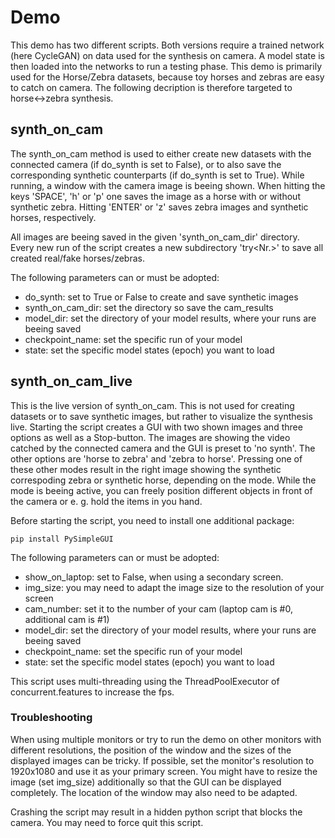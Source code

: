 # Demo
This demo has two different scripts. Both versions require a trained network (here CycleGAN) on data used for the synthesis on camera. A model state is then loaded into the networks to run a testing phase. This demo is primarily used for the Horse/Zebra datasets, because toy horses and zebras are easy to catch on camera. The following decription is therefore targeted to horse<->zebra synthesis.

## synth_on_cam
The synth_on_cam method is used to either create new datasets with the connected camera (if do_synth is set to False), or to also save the corresponding synthetic counterparts (if do_synth is set to True). While running, a window with the camera image is beeing shown. When hitting the keys 'SPACE', 'h' or 'p' one saves the image as a horse with or without synthetic zebra. Hitting 'ENTER' or 'z' saves zebra images and synthetic horses, respectively.

All images are beeing saved in the given 'synth_on_cam_dir' directory. Every new run of the script creates a new subdirectory 'try<Nr.>' to save all created real/fake horses/zebras.

The following parameters can or must be adopted:
  - do_synth: set to True or False to create and save synthetic images
  - synth_on_cam_dir: set the directory so save the cam_results
  - model_dir: set the directory of your model results, where your runs are beeing saved
  - checkpoint_name: set the specific run of your model
  - state: set the specific model states (epoch) you want to load

## synth_on_cam_live
This is the live version of synth_on_cam. This is not used for creating datasets or to save synthetic images, but rather to visualize the synthesis live. Starting the script creates a GUI with two shown images and three options as well as a Stop-button. The images are showing the video catched by the connected camera and the GUI is preset to 'no synth'. The other options are 'horse to zebra' and 'zebra to horse'. Pressing one of these other modes result in the right image showing the synthetic correspoding zebra or synthetic horse, depending on the mode. While the mode is beeing active, you can freely position different objects in front of the camera or e. g. hold the items in you hand.

Before starting the script, you need to install one additional package:
    
    pip install PySimpleGUI

The following parameters can or must be adopted:
  - show_on_laptop: set to False, when using a secondary screen.
  - img_size: you may need to adapt the image size to the resolution of your screen
  - cam_number: set it to the number of your cam (laptop cam is #0, additional cam is #1)
  - model_dir: set the directory of your model results, where your runs are beeing saved
  - checkpoint_name: set the specific run of your model
  - state: set the specific model states (epoch) you want to load

This script uses multi-threading using the ThreadPoolExecutor of concurrent.features to increase the fps.

### Troubleshooting
When using multiple monitors or try to run the demo on other monitors with different resolutions, the position of the window and the sizes of the displayed images can be tricky. If possible, set the monitor's resolution to 1920x1080 and use it as your primary screen. You might have to resize the image (set img_size) additionally so that the GUI can be displayed completely. The location of the window may also need to be adapted.

Crashing the script may result in a hidden python script that blocks the camera. You may need to force quit this script.
